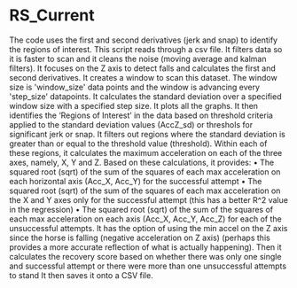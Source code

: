 # RS_Current
The code uses the first and second derivatives (jerk and snap) to identify the regions of interest. This script reads through a csv file. It filters data so it is faster to scan and it cleans the noise (moving average and kalman filters). It focuses on the Z axis to detect falls and calculates the first and second derivatives. It creates a window to scan this dataset. The window size is 'window_size' data points and the window is advancing every 'step_size' datapoints. It calculates the standard deviation over a specified window size with a specified step size. It plots all the graphs. It then identifies the ‘Regions of Interest’ in the data based on threshold criteria applied to the standard deviation values (AccZ_sd) or threshols for significant jerk or snap. It filters out regions where the standard deviation is greater than or equal to the threshold value (threshold). Within each of these regions, it calculates the maximum acceleration on each of the three axes, namely, X, Y and Z. Based on these calculations, it provides: • The squared root (sqrt) of the sum of the squares of each max acceleration on each horizontal axis (Acc_X, Acc_Y) for the successful attempt • The squared root (sqrt) of the sum of the squares of each max acceleration on the X and Y axes only for the successful attempt (this has a better R^2 value in the regression) • The squared root (sqrt) of the sum of the squares of each max acceleration on each axis (Acc_X, Acc_Y, Acc_Z) for each of the unsuccessful attempts. It has the option of using the min accel on the Z axis since the horse is falling (negative acceleration on Z axis) (perhaps this provides a more accurate reflection of what is actually happening). Then it calculates the recovery score based on whether there was only one single and successful attempt or there were more than one unsuccessful attempts to stand It then saves it onto a CSV file.

